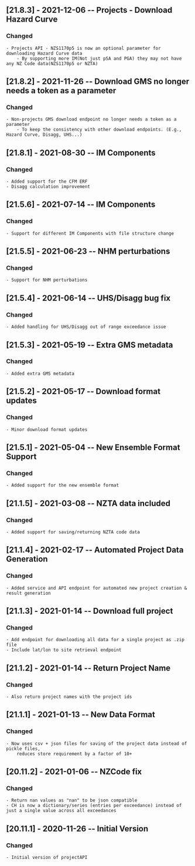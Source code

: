 ## [21.8.3] - 2021-12-06 -- Projects - Download Hazard Curve
### Changed
    - Projects API - NZS1170p5 is now an optional parameter for downloading Hazard Curve data
        - By supporting more IM(Not just pSA and PGA) they may not have any NZ Code data(NZS1170p5 or NZTA)
## [21.8.2] - 2021-11-26 -- Download GMS no longer needs a token as a parameter
### Changed
    - Non-projects GMS download endpoint no longer needs a token as a parameter
        - To keep the consistency with other download endpoints. (E.g., Hazard Curve, Disagg, UHS...)
## [21.8.1] - 2021-08-30 -- IM Components
### Changed
    - Added support for the CFM ERF
    - Disagg calculation improvement

## [21.5.6] - 2021-07-14 -- IM Components
### Changed
    - Support for different IM Components with file structure change

## [21.5.5] - 2021-06-23 -- NHM perturbations
### Changed
    - Support for NHM perturbations

## [21.5.4] - 2021-06-14 -- UHS/Disagg bug fix 
### Changed
    - Added handling for UHS/Disagg out of range exceedance issue

## [21.5.3] - 2021-05-19 -- Extra GMS metadata 
### Changed
    - Added extra GMS metadata

## [21.5.2] - 2021-05-17 -- Download format updates 
### Changed
    - Minor download format updates

## [21.5.1] - 2021-05-04 -- New Ensemble Format Support 
### Changed
    - Added support for the new ensemble format

## [21.1.5] - 2021-03-08 -- NZTA data included 
### Changed
    - Added support for saving/returning NZTA code data

## [21.1.4] - 2021-02-17 -- Automated Project Data Generation
### Changed
    - Added service and API endpoint for automated new project creation & result generation

## [21.1.3] - 2021-01-14 -- Download full project
### Changed
    - Add endpoint for downloading all data for a single project as .zip file
    - Include lat/lon to site retrieval endpoint

## [21.1.2] - 2021-01-14 -- Return Project Name
### Changed
    - Also return project names with the project ids

## [21.1.1] - 2021-01-13 -- New Data Format
### Changed
    - Now uses csv + json files for saving of the project data instead of pickle files, 
        reduces store requirement by a factor of 10+

## [20.11.2] - 2021-01-06 -- NZCode fix
### Changed
    - Return nan values as "nan" to be json compatible
    - CH is now a dictionary/series (entries per exceedance) instead of just a single value across all exceedances

## [20.11.1] - 2020-11-26 -- Initial Version
### Changed
	- Initial version of projectAPI
